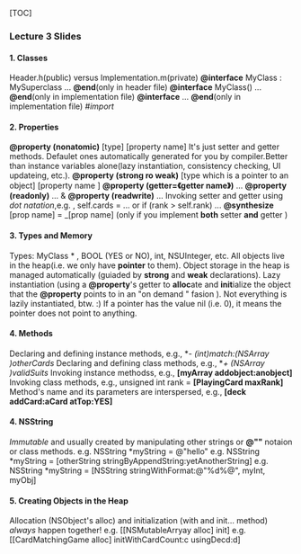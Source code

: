 [TOC]
### Lecture 3 Slides

#### 1.  Classes
Header.h(public) versus Implementation.m(private)
**@interface** MyClass : MySuperclass ... **@end**(only in header file)
**@interface** MyClass() ... **@end**(only in implementation file)
**@interface** ... **@end**(only in implementation file)
*#import*
#### 2. Properties
**@property (nonatomic)** [type]  [property name] 
It's just setter and getter methods. Defaulet ones automatically generated for you by compiler.Better than instance variables alone(lazy instantiation, consistency checking, UI updateing, etc.).
**@property (strong ro weak)** [type which is a pointer to an object]  [property name ]
**@property (getter=《getter name》)** ...
**@property (readonly)** ... & **@property (readwrite)** ...
Invoking setter and getter using _dot natation_,e.g. , self.cards = ... or if (rank > self.rank) ...
**@synthesize** [prop name] = _[prop name] (only if you implement  **both**  setter **and** getter )
#### 3. Types and Memory
Types: MyClass * , BOOL (YES or NO), int, NSUInteger, etc.
All objects live in the heap(i.e. we only have **pointer** to them).
Object storage in the heap is managed automatically (guiaded by **strong** and **weak** declarations).
Lazy instantiation (using a **@property**'s getter to **alloc**ate and **init**ialize the object that the **@property** points to in an "on demand " fasion ). Not everything is lazily instantiated, btw. :)
If a pointer has the value nil (i.e. 0), it means the pointer does not point to anything.
#### 4. Methods 
Declaring and defining instance methods, e.g., **- (int)match:(NSArray *)otherCards**
Declaring and defining class methods, e.g., **+ (NSArray *)validSuits**
Invoking instance methodss, e.g., **[myArray addobject:anobject]**
Invoking class methods, e.g.,  unsigned int rank = **[PlayingCard maxRank]**
Method's name and its parameters are interspersed, e.g., **[deck addCard:aCard atTop:YES]**
#### 4. NSString
_Immutable_ and usually created by manipulating other strings or **@""** notaion or class methods.
e.g. NSString *myString = @"hello"
e.g. NSString *myString = [otherString stringByAppendString:yetAnotherString]
e.g. NSString *myString = [NSString stringWithFormat:@"%d%@", myInt, myObj]
#### 5. Creating Objects in the Heap
Allocation (NSObject's alloc) and initialization (with and init... method) _always_ happen together!
e.g. [[NSMutableArryay alloc] init]
e.g. [[CardMatchingGame alloc] initWithCardCount:c usingDecd:d]
